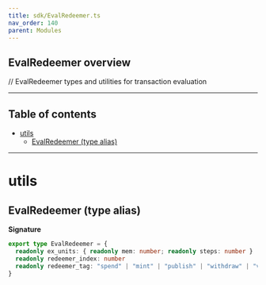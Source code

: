 ```yaml
---
title: sdk/EvalRedeemer.ts
nav_order: 140
parent: Modules
---
```


## EvalRedeemer overview

// EvalRedeemer types and utilities for transaction evaluation

---

<h2 class="text-delta">Table of contents</h2>

- [utils](#utils)
  - [EvalRedeemer (type alias)](#evalredeemer-type-alias)

---

# utils

## EvalRedeemer (type alias)

**Signature**

```ts
export type EvalRedeemer = {
  readonly ex_units: { readonly mem: number; readonly steps: number }
  readonly redeemer_index: number
  readonly redeemer_tag: "spend" | "mint" | "publish" | "withdraw" | "vote" | "propose"
}
```

